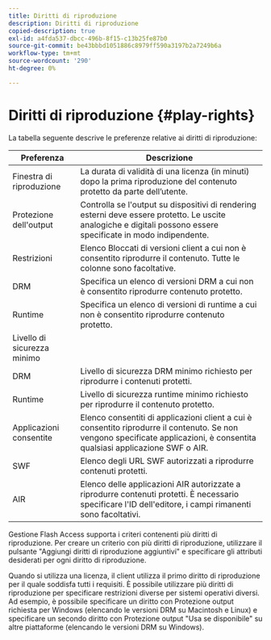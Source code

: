 ```yaml
---
title: Diritti di riproduzione
description: Diritti di riproduzione
copied-description: true
exl-id: a4fda537-dbcc-496b-8f15-c13b25fe87b0
source-git-commit: be43bbbd1051886c8979ff590a3197b2a7249b6a
workflow-type: tm+mt
source-wordcount: '290'
ht-degree: 0%

---
```


# Diritti di riproduzione {#play-rights}

La tabella seguente descrive le preferenze relative ai diritti di riproduzione:

| Preferenza | Descrizione |
|--- |--- |
| Finestra di riproduzione | La durata di validità di una licenza (in minuti) dopo la prima riproduzione del contenuto protetto da parte dell’utente. |
| Protezione dell&#39;output | Controlla se l&#39;output su dispositivi di rendering esterni deve essere protetto. Le uscite analogiche e digitali possono essere specificate in modo indipendente. |
| Restrizioni | Elenco Bloccati di versioni client a cui non è consentito riprodurre il contenuto. Tutte le colonne sono facoltative. |
| DRM | Specifica un elenco di versioni DRM a cui non è consentito riprodurre contenuto protetto. |
| Runtime | Specifica un elenco di versioni di runtime a cui non è consentito riprodurre contenuto protetto. |
| Livello di sicurezza minimo |  |
| DRM | Livello di sicurezza DRM minimo richiesto per riprodurre i contenuti protetti. |
| Runtime | Livello di sicurezza runtime minimo richiesto per riprodurre il contenuto protetto. |
| Applicazioni consentite | Elenco consentiti di applicazioni client a cui è consentito riprodurre il contenuto. Se non vengono specificate applicazioni, è consentita qualsiasi applicazione SWF o AIR. |
| SWF | Elenco degli URL SWF autorizzati a riprodurre contenuti protetti. |
| AIR | Elenco delle applicazioni AIR autorizzate a riprodurre contenuti protetti. È necessario specificare l&#39;ID dell&#39;editore, i campi rimanenti sono facoltativi. |

Gestione Flash Access supporta i criteri contenenti più diritti di riproduzione. Per creare un criterio con più diritti di riproduzione, utilizzare il pulsante &quot;Aggiungi diritti di riproduzione aggiuntivi&quot; e specificare gli attributi desiderati per ogni diritto di riproduzione.

Quando si utilizza una licenza, il client utilizza il primo diritto di riproduzione per il quale soddisfa tutti i requisiti. È possibile utilizzare più diritti di riproduzione per specificare restrizioni diverse per sistemi operativi diversi. Ad esempio, è possibile specificare un diritto con Protezione output richiesta per Windows (elencando le versioni DRM su Macintosh e Linux) e specificare un secondo diritto con Protezione output &quot;Usa se disponibile&quot; su altre piattaforme (elencando le versioni DRM su Windows).
